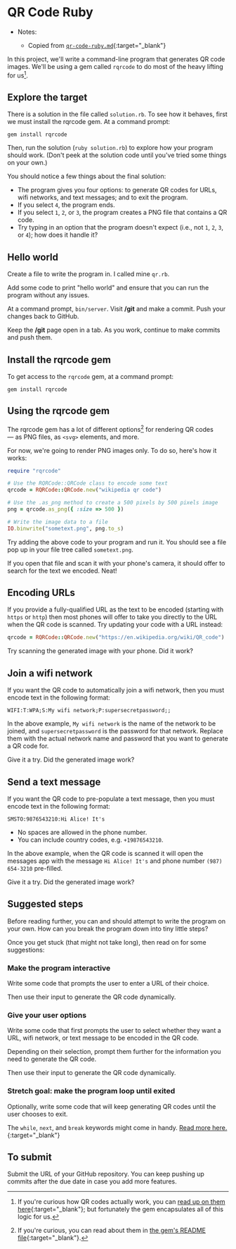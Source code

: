 # QR Code Ruby

- Notes:

  - Copied from [`qr-code-ruby.md`](https://github.com/firstdraft/appdev-chapters/blob/benp-edits/qr-code-ruby.md){:target="_blank"}

In this project, we'll write a command-line program that generates QR code images. We'll be using a gem called `rqrcode` to do most of the heavy lifting for us[^how_qr_codes_work].

[^how_qr_codes_work]: If you're curious how QR codes actually work, you can [read up on them here](https://typefully.com/DanHollick/qr-codes-T7tLlNi){:target="_blank"}; but fortunately the gem encapsulates all of this logic for us.

## Explore the target

There is a solution in the file called `solution.rb`. To see how it behaves, first we must install the rqrcode gem. At a command prompt:

```
gem install rqrcode
```

Then, run the solution (`ruby solution.rb`) to explore how your program should work. (Don't peek at the solution code until you've tried some things on your own.)

You should notice a few things about the final solution:

- The program gives you four options: to generate QR codes for URLs, wifi networks, and text messages; and to exit the program.
- If you select `4`, the program ends.
- If you select `1`, `2`, or `3`, the program creates a PNG file that contains a QR code.
- Try typing in an option that the program doesn't expect (i.e., not `1`, `2`, `3`, or `4`); how does it handle it?

## Hello world

Create a file to write the program in. I called mine `qr.rb`.

Add some code to print "hello world" and ensure that you can run the program without any issues.

At a command prompt, `bin/server`. Visit **/git** and make a commit. Push your changes back to GitHub.

Keep the **/git** page open in a tab. As you work, continue to make commits and push them.

## Install the rqrcode gem

To get access to the `rqrcode` gem, at a command prompt:

```
gem install rqrcode
```

## Using the rqrcode gem

The rqrcode gem has a lot of different options[^rqrcode] for rendering QR codes — as PNG files, as `<svg>` elements, and more.

[^rqrcode]: If you're curious, you can read about them in [the gem's README file](https://github.com/whomwah/rqrcode){:target="_blank"}.

For now, we're going to render PNG images only. To do so, here's how it works:

```ruby
require "rqrcode"

# Use the RQRCode::QRCode class to encode some text
qrcode = RQRCode::QRCode.new("wikipedia qr code")

# Use the .as_png method to create a 500 pixels by 500 pixels image
png = qrcode.as_png({ :size => 500 })

# Write the image data to a file
IO.binwrite("sometext.png", png.to_s)
```

Try adding the above code to your program and run it. You should see a file pop up in your file tree called `sometext.png`.

If you open that file and scan it with your phone's camera, it should offer to search for the text we encoded. Neat!

## Encoding URLs

If you provide a fully-qualified URL as the text to be encoded (starting with `https` or `http`) then most phones will offer to take you directly to the URL when the QR code is scanned. Try updating your code with a URL instead:

```ruby
qrcode = RQRCode::QRCode.new("https://en.wikipedia.org/wiki/QR_code")
```

Try scanning the generated image with your phone. Did it work?

## Join a wifi network

If you want the QR code to automatically join a wifi network, then you must encode text in the following format:

```
WIFI:T:WPA;S:My wifi network;P:supersecretpassword;;
```


In the above example, `My wifi network` is the name of the network to be joined, and `supersecretpassword` is the password for that network. Replace them with the actual network name and password that you want to generate a QR code for.

Give it a try. Did the generated image work?

## Send a text message

If you want the QR code to pre-populate a text message, then you must encode text in the following format:

```
SMSTO:9876543210:Hi Alice! It's
```

- No spaces are allowed in the phone number.
- You can include country codes, e.g. `+19876543210`.

In the above example, when the QR code is scanned it will open the messages app with the message `Hi Alice! It's` and phone number `(987) 654-3210` pre-filled.

Give it a try. Did the generated image work?

## Suggested steps

Before reading further, you can and should attempt to write the program on your own. How can you break the program down into tiny little steps?

Once you get stuck (that might not take long), then read on for some suggestions:

### Make the program interactive

Write some code that prompts the user to enter a URL of their choice.

Then use their input to generate the QR code dynamically.

### Give your user options

Write some code that first prompts the user to select whether they want a URL, wifi network, or text message to be encoded in the QR code.

Depending on their selection, prompt them further for the information you need to generate the QR code.

Then use their input to generate the QR code dynamically.

### Stretch goal: make the program loop until exited

Optionally, write some code that will keep generating QR codes until the user chooses to exit.

The `while`, `next`, and `break` keywords might come in handy. [Read more here.](https://www.geeksforgeeks.org/ruby-break-and-next-statement/){:target="_blank"}

## To submit

Submit the URL of your GitHub repository. You can keep pushing up commits after the due date in case you add more features.
